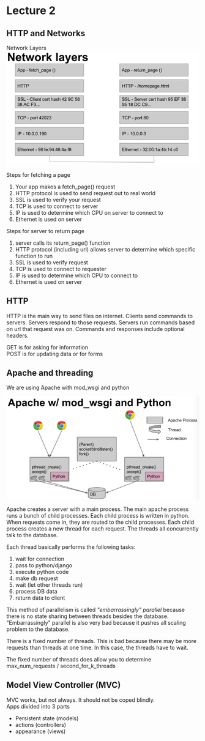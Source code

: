 Lecture 2
=============


## HTTP and Networks
Network Layers
![](lecture_2/e5752cd01dc8c83b806c63507d053335.png)

Steps for fetching a page
1. Your app makes a fetch_page() request
2. HTTP protocol is used to send request out to real world
3. SSL is used to verify your request
4. TCP is used to connect to server
5. IP is used to determine which CPU on server to connect to
6. Ethernet is used on server

Steps for server to return page
1. server calls its return_page() function
2. HTTP protocol (including url) allows server to determine which specific function to run
3. SSL is used to verify request
4. TCP is used to connect to requester
5. IP is used to determine which CPU to connect to
6. Ethernet is used on server

## HTTP

HTTP is the main way to send files on internet. Clients send commands to servers. Servers respond to those requests. Servers run commands based on url that request was on. Commands and responses include optional headers.

GET is for asking for information  
POST is for updating data or for forms  


## Apache and threading
We are using Apache with mod_wsgi and python

![](lecture_2/1c52b0c9b1d995eafdd8ff77d38e364a.png)

Apache creates a server with a main process. The main apache process runs a bunch of child processes. Each child process is written in python. When requests come in, they are routed to the child processes. Each child process creates a new thread for each request. The threads all concurrently talk to the database.

Each thread basically performs the following tasks:
1. wait for connection
2. pass to python/django
3. execute python code
4. make db request
5. wait (let other threads run)
6. process DB data
7. return data to client

This method of parallelism is called *"embarrassingly"  parallel* because there is no state sharing between threads besides the database. "Embarrassingly" parallel is also very bad because it pushes all scaling problem to the database.

There is a fixed number of threads. This is bad because there may be more requests than threads at one time. In this case, the threads have to wait.  

The fixed number of threads does allow you to determine max_num_requests / second_for_k_threads


## Model View Controller (MVC)
MVC works, but not always. It should not be coped blindly.  
Apps divided into 3 parts
* Persistent state (models)
* actions (controllers)
* appearance (views)
